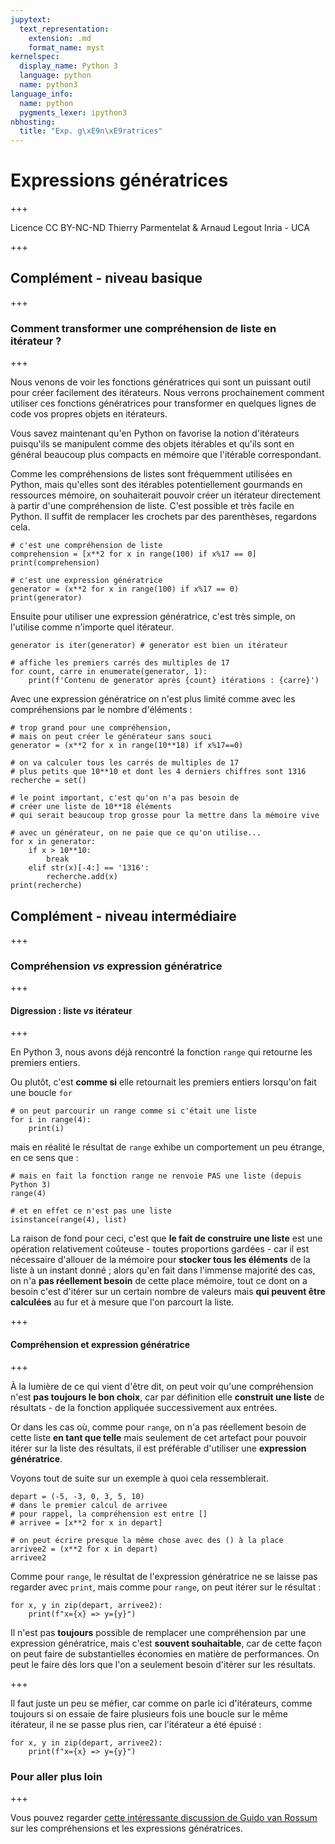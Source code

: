 ```yaml
---
jupytext:
  text_representation:
    extension: .md
    format_name: myst
kernelspec:
  display_name: Python 3
  language: python
  name: python3
language_info:
  name: python
  pygments_lexer: ipython3
nbhosting:
  title: "Exp. g\xE9n\xE9ratrices"
---
```


# Expressions génératrices

+++

<div class="licence">
<span>Licence CC BY-NC-ND</span>
<span>Thierry Parmentelat &amp; Arnaud Legout</span>
<span>Inria - UCA</span>
</div>

+++

## Complément - niveau basique

+++

### Comment transformer une compréhension de liste en itérateur ?

+++

Nous venons de voir les fonctions génératrices qui sont un puissant outil pour créer facilement des itérateurs. Nous verrons prochainement comment utiliser ces fonctions génératrices pour transformer en quelques lignes de code vos propres objets en itérateurs. 

Vous savez maintenant qu'en Python on favorise la notion d'itérateurs puisqu'ils se manipulent comme des objets itérables et qu'ils sont en général beaucoup plus compacts en mémoire que l'itérable correspondant. 

Comme les compréhensions de listes sont fréquemment utilisées en Python, mais qu'elles sont des itérables potentiellement gourmands en ressources mémoire, on souhaiterait pouvoir créer un itérateur directement à partir d'une compréhension de liste. C'est possible et très facile en Python. Il suffit de remplacer les crochets par des parenthèses, regardons cela.

```{code-cell} ipython3
# c'est une compréhension de liste
comprehension = [x**2 for x in range(100) if x%17 == 0] 
print(comprehension)
```

```{code-cell} ipython3
# c'est une expression génératrice
generator = (x**2 for x in range(100) if x%17 == 0) 
print(generator)
```

Ensuite pour utiliser une expression génératrice, c'est très simple, on l'utilise comme n'importe quel itérateur.

```{code-cell} ipython3
generator is iter(generator) # generator est bien un itérateur
```

```{code-cell} ipython3
# affiche les premiers carrés des multiples de 17
for count, carre in enumerate(generator, 1):
    print(f'Contenu de generator après {count} itérations : {carre}')
```

Avec une expression génératrice on n'est plus limité comme avec les compréhensions par le nombre d'éléments :

```{code-cell} ipython3
# trop grand pour une compréhension,
# mais on peut créer le générateur sans souci
generator = (x**2 for x in range(10**18) if x%17==0) 

# on va calculer tous les carrés de multiples de 17 
# plus petits que 10**10 et dont les 4 derniers chiffres sont 1316
recherche = set()

# le point important, c'est qu'on n'a pas besoin de 
# créer une liste de 10**18 éléments 
# qui serait beaucoup trop grosse pour la mettre dans la mémoire vive

# avec un générateur, on ne paie que ce qu'on utilise...
for x in generator:
    if x > 10**10:
        break
    elif str(x)[-4:] == '1316':
        recherche.add(x)
print(recherche)
```

## Complément - niveau intermédiaire

+++

### Compréhension *vs* expression génératrice

+++

#### Digression : liste *vs* itérateur

+++

En Python 3, nous avons déjà rencontré la fonction `range` qui retourne les premiers entiers.

Ou plutôt, c'est **comme si** elle retournait les premiers entiers lorsqu'on fait une boucle `for`

```{code-cell} ipython3
# on peut parcourir un range comme si c'était une liste
for i in range(4):
    print(i)
```

mais en réalité le résultat de `range` exhibe un comportement un peu étrange, en ce sens que :

```{code-cell} ipython3
# mais en fait la fonction range ne renvoie PAS une liste (depuis Python 3)
range(4)
```

```{code-cell} ipython3
# et en effet ce n'est pas une liste
isinstance(range(4), list)
```

La raison de fond pour ceci, c'est que **le fait de construire une liste** est une opération relativement coûteuse - toutes proportions gardées - car il est nécessaire d'allouer de la mémoire pour **stocker tous les éléments** de la liste à un instant donné ; alors qu'en fait dans l'immense majorité des cas, on n'a **pas réellement besoin** de cette place mémoire, tout ce dont on a besoin c'est d'itérer sur un certain nombre de valeurs mais **qui peuvent être calculées** au fur et à mesure que l'on parcourt la liste.

+++

#### Compréhension et expression génératrice

+++

À la lumière de ce qui vient d'être dit, on peut voir qu'une compréhension n'est **pas toujours le bon choix**, car par définition elle **construit une liste** de résultats - de la fonction appliquée successivement aux entrées.

Or dans les cas où, comme pour `range`, on n'a pas réellement besoin de cette liste **en tant que telle** mais seulement de cet artefact pour pouvoir itérer sur la liste des résultats, il est préférable d'utiliser une **expression génératrice**.

Voyons tout de suite sur un exemple à quoi cela ressemblerait.

```{code-cell} ipython3
depart = (-5, -3, 0, 3, 5, 10)
# dans le premier calcul de arrivee 
# pour rappel, la compréhension est entre []
# arrivee = [x**2 for x in depart]

# on peut écrire presque la même chose avec des () à la place 
arrivee2 = (x**2 for x in depart)
arrivee2
```

Comme pour `range`, le résultat de l'expression génératrice ne se laisse pas regarder avec `print`, mais comme pour `range`, on peut itérer sur le résultat :

```{code-cell} ipython3
for x, y in zip(depart, arrivee2):
    print(f"x={x} => y={y}")
```

Il n'est pas **toujours** possible de remplacer une compréhension par une expression génératrice, mais c'est **souvent souhaitable**, car de cette façon on peut faire de substantielles économies en matière de performances. On peut le faire dès lors que l'on a seulement besoin d'itérer sur les résultats.

+++

Il faut juste un peu se méfier, car comme on parle ici d'itérateurs, comme toujours si on essaie de faire plusieurs fois une boucle sur le même itérateur, il ne se passe plus rien, car l'itérateur a été épuisé :

```{code-cell} ipython3
for x, y in zip(depart, arrivee2):
    print(f"x={x} => y={y}")
```

### Pour aller plus loin

+++

Vous pouvez regarder [cette intéressante discussion de Guido van Rossum](http://python-history.blogspot.fr/2010/06/from-list-comprehensions-to-generator.html ) sur les compréhensions et les expressions génératrices.
